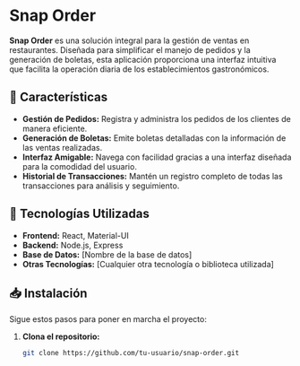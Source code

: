 # Snap Order

**Snap Order** es una solución integral para la gestión de ventas en restaurantes. Diseñada para simplificar el manejo de pedidos y la generación de boletas, esta aplicación proporciona una interfaz intuitiva que facilita la operación diaria de los establecimientos gastronómicos.

## 🚀 Características

- **Gestión de Pedidos:** Registra y administra los pedidos de los clientes de manera eficiente.
- **Generación de Boletas:** Emite boletas detalladas con la información de las ventas realizadas.
- **Interfaz Amigable:** Navega con facilidad gracias a una interfaz diseñada para la comodidad del usuario.
- **Historial de Transacciones:** Mantén un registro completo de todas las transacciones para análisis y seguimiento.

## 🔧 Tecnologías Utilizadas

- **Frontend:** React, Material-UI
- **Backend:** Node.js, Express
- **Base de Datos:** [Nombre de la base de datos]
- **Otras Tecnologías:** [Cualquier otra tecnología o biblioteca utilizada]

## 📥 Instalación

Sigue estos pasos para poner en marcha el proyecto:

1. **Clona el repositorio:**
   ```bash
   git clone https://github.com/tu-usuario/snap-order.git

